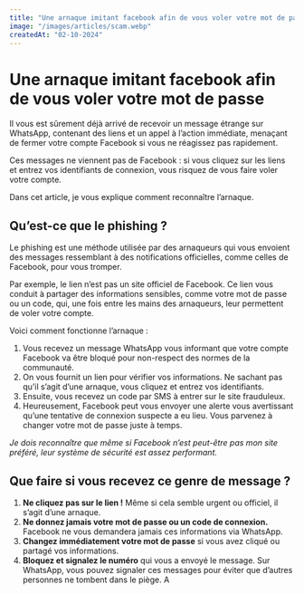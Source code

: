 ```yaml
---
title: "Une arnaque imitant facebook afin de vous voler votre mot de passe"
image: "/images/articles/scam.webp"
createdAt: "02-10-2024"
---
```


# Une arnaque imitant facebook afin de vous voler votre mot de passe

Il vous est sûrement déjà arrivé de recevoir un message étrange sur WhatsApp, contenant des liens et un appel à l’action immédiate, menaçant de fermer votre compte Facebook si vous ne réagissez pas rapidement.

Ces messages ne viennent pas de Facebook : si vous cliquez sur les liens et entrez vos identifiants de connexion, vous risquez de vous faire voler votre compte.

Dans cet article, je vous explique comment reconnaître l’arnaque.

## Qu’est-ce que le phishing ?

Le phishing est une méthode utilisée par des arnaqueurs qui vous envoient des messages ressemblant à des notifications officielles, comme celles de Facebook, pour vous tromper.

Par exemple, le lien n’est pas un site officiel de Facebook. Ce lien vous conduit à partager des informations sensibles, comme votre mot de passe ou un code, qui, une fois entre les mains des arnaqueurs, leur permettent de voler votre compte.

Voici comment fonctionne l’arnaque :

1.  Vous recevez un message WhatsApp vous informant que votre compte Facebook va être bloqué pour non-respect des normes de la communauté.
2.  On vous fournit un lien pour vérifier vos informations. Ne sachant pas qu’il s’agit d’une arnaque, vous cliquez et entrez vos identifiants.
3.  Ensuite, vous recevez un code par SMS à entrer sur le site frauduleux.
4.  Heureusement, Facebook peut vous envoyer une alerte vous avertissant qu’une tentative de connexion suspecte a eu lieu. Vous parvenez à changer votre mot de passe juste à temps.

_Je dois reconnaître que même si Facebook n’est peut-être pas mon site préféré, leur système de sécurité est assez performant._

## Que faire si vous recevez ce genre de message ?

1.  **Ne cliquez pas sur le lien !** Même si cela semble urgent ou officiel, il s’agit d’une arnaque.
2.  **Ne donnez jamais votre mot de passe ou un code de connexion.** Facebook ne vous demandera jamais ces informations via WhatsApp.
3.  **Changez immédiatement votre mot de passe** si vous avez cliqué ou partagé vos informations.
4.  **Bloquez et signalez le numéro** qui vous a envoyé le message. Sur WhatsApp, vous pouvez signaler ces messages pour éviter que d’autres personnes ne tombent dans le piège.
    A
